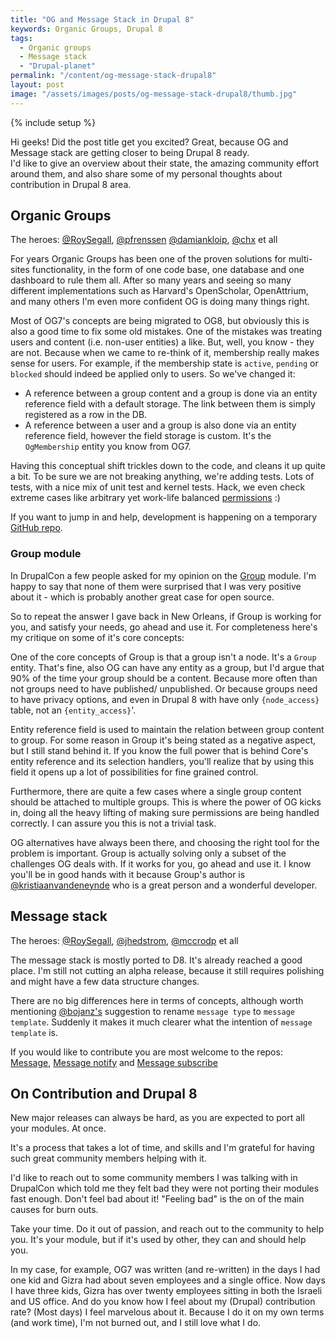 ```yaml
---
title: "OG and Message Stack in Drupal 8"
keywords: Organic Groups, Drupal 8
tags:
  - Organic groups
  - Message stack
  - "Drupal-planet"
permalink: "/content/og-message-stack-drupal8"
layout: post
image: "/assets/images/posts/og-message-stack-drupal8/thumb.jpg"
---
```


{% include setup %}

Hi geeks! Did the post title get you excited? Great, because OG and Message stack are
getting closer to being Drupal 8 ready.  
I'd like to give an overview about their state, the amazing
community effort around them, and also share some of my personal thoughts about contribution
in Drupal 8 area.

<!-- more -->

## Organic Groups

The heroes: [@RoySegall](https://www.drupal.org/u/RoySegall), [@pfrenssen](https://www.drupal.org/u/pfrenssen) [@damiankloip](https://www.drupal.org/u/damiankloip), [@chx](https://www.drupal.org/u/chx) et all

For years Organic Groups has been one of the proven solutions for multi-sites functionality,
in the form of one code base, one database and one dashboard to rule them all.
After so many years and seeing so many different implementations such as Harvard's OpenScholar, OpenAttrium, and many others I'm even more confident OG is doing many things right.

Most of OG7's concepts are being migrated to OG8, but obviously this is also a good time to fix some
old mistakes. One of the mistakes was treating users and content (i.e. non-user entities) a like. But, well, you know - they are not. Because when we came to re-think of it, membership really makes sense for users. For example, if the membership state is `active`, `pending` or `blocked` should indeed be applied only to users. So we've changed it:

* A reference between a group content and a group is done via an entity reference field with a default storage. The link between them is simply registered as a row in the DB.
* A reference between a user and a group is also done via an entity reference field, however the field storage is custom. It's the `OgMembership` entity you know from OG7.

Having this conceptual shift trickles down to the code, and cleans it up quite a bit. To be sure we are not
breaking anything, we're adding tests. Lots of tests, with a nice mix of unit test and kernel tests. Hack, we even check extreme cases like arbitrary yet work-life balanced [permissions](https://github.com/amitaibu/og/blob/c2bf4de582105e8c71f52d48c423c98d18fe75bf/tests/src/Unit/PermissionEventTest.php#L389-L390) :)

If you want to jump in and help, development is happening on a temporary [GitHub repo](https://github.com/amitaibu/og).

### Group module

In DrupalCon a few people asked for my opinion on the [Group](https://www.drupal.org/project/group) module. I'm happy to say that none of them
were surprised that I was very positive about it - which is probably another great case for open source.

So to repeat the answer I gave back in New Orleans, if Group is working for you,
and satisfy your needs, go ahead and use it. For completeness here's my critique on some of it's core concepts:

One of the core concepts of Group is that a group isn't a node. It's a `Group` entity. That's fine, also OG
can have any entity as a group, but I'd argue that 90% of the time your group should be a content.
Because more often than not groups need to have published/ unpublished. Or because groups need to have privacy options, and
even in Drupal 8 with have only `{node_access}` table, not an `{entity_access}`'.

Entity reference field is used to maintain the relation between group content to group. For some reason in Group it's being stated as a negative aspect, but I still stand behind it. If you know the full power that is behind Core's entity reference and its selection handlers, you'll realize that by using this field it opens up a lot of possibilities for fine grained control.

Furthermore, there are quite a few cases where a single group content should be attached to multiple groups. This is where the power of OG kicks in, doing all the heavy lifting of making sure permissions
are being handled correctly. I can assure you this is not a trivial task.

OG alternatives have always been there, and choosing the right tool
for the problem is important. Group is actually solving only a subset of the challenges OG deals with. If it works for you, go ahead and use it. I know you'll be in good hands with it because Group's author is [@kristiaanvandeneynde](https://www.drupal.org/u/kristiaanvandeneynde) who is a great person and
a wonderful developer.


## Message stack

The heroes: [@RoySegall](https://www.drupal.org/u/RoySegall), [@jhedstrom](https://www.drupal.org/u/jhedstrom), [@mccrodp](https://www.drupal.org/u/mccrodp) et all

The message stack is mostly ported to D8. It's already reached a good place. I'm still not cutting an alpha release, because it still requires polishing and might have a few data structure changes.

There are no big differences here in terms of concepts, although worth mentioning [@bojanz's](https://www.drupal.org/u/bojanz) suggestion to rename `message type` to `message template`.
Suddenly it makes it much clearer what the intention of `message template` is.

If you would like to contribute you are most welcome to the repos: [Message](https://github.com/Gizra/message), [Message notify](https://github.com/Gizra/message_notify) and [Message subscribe](https://github.com/Gizra/message_subscribe)

## On Contribution and Drupal 8

New major releases can always be hard, as you are expected to port all your modules. At once.

It's a process that takes a lot of time, and skills and I'm grateful for having such great community members helping with it.

I'd like to reach out to some community members I was talking with in DrupalCon which told me they felt
bad they were not porting their modules fast enough. Don't feel bad about it! "Feeling bad" is the on
of the main causes for burn outs.

Take your time. Do it out of passion, and reach out to the community to help you. It's your module, but if it's used by other, they can and should help you.

In my case, for example, OG7 was written (and re-written) in the days I had one kid and Gizra had about seven employees and a single office. Now days I have three kids, Gizra has over twenty employees sitting in both the Israeli and US office.
And do you know how I feel about my (Drupal) contribution rate? (Most days) I feel marvelous about it. Because I do it on my own terms (and work time), I'm not burned out, and I still love what I do.
